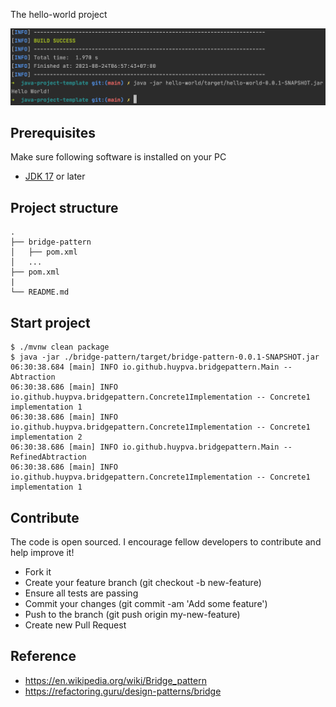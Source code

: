 The hello-world project

<div align="center">
    <img src="./assets/images/hello_world.png"/>
</div>

## Prerequisites
Make sure following software is installed on your PC
- [JDK 17](https://www.oracle.com/java/technologies/downloads/#java17) or later

## Project structure
```
.
├── bridge-pattern
│   ├── pom.xml
│   ...
├── pom.xml
|
└── README.md
```

## Start project

```shell
$ ./mvnw clean package
$ java -jar ./bridge-pattern/target/bridge-pattern-0.0.1-SNAPSHOT.jar
06:30:38.684 [main] INFO io.github.huypva.bridgepattern.Main -- Abtraction
06:30:38.686 [main] INFO io.github.huypva.bridgepattern.Concrete1Implementation -- Concrete1 implementation 1
06:30:38.686 [main] INFO io.github.huypva.bridgepattern.Concrete1Implementation -- Concrete1 implementation 2
06:30:38.686 [main] INFO io.github.huypva.bridgepattern.Main -- RefinedAbtraction
06:30:38.686 [main] INFO io.github.huypva.bridgepattern.Concrete1Implementation -- Concrete1 implementation 1
```

## Contribute
The code is open sourced. I encourage fellow developers to contribute and help improve it!

- Fork it
- Create your feature branch (git checkout -b new-feature)
- Ensure all tests are passing
- Commit your changes (git commit -am 'Add some feature')
- Push to the branch (git push origin my-new-feature)
- Create new Pull Request

## Reference
- https://en.wikipedia.org/wiki/Bridge_pattern
- https://refactoring.guru/design-patterns/bridge
